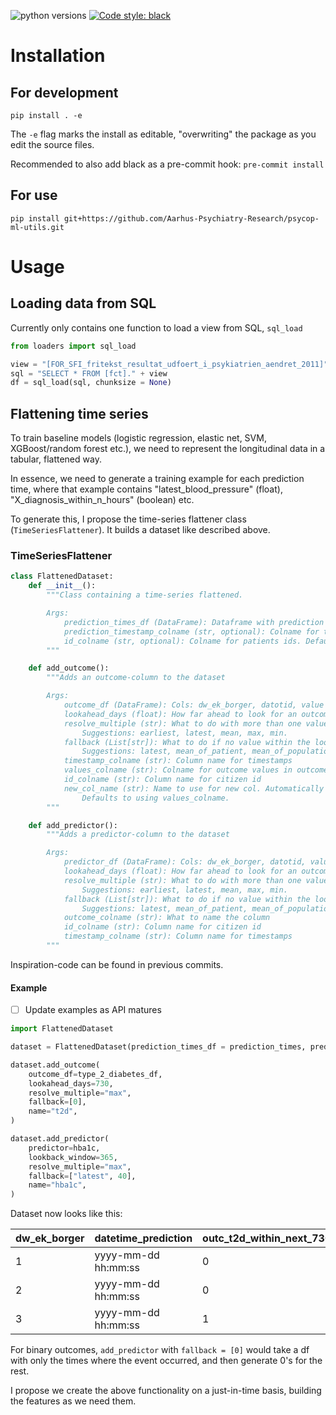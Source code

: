 ![python versions](https://img.shields.io/badge/Python-%3E=3.7-blue)
[![Code style: black](https://img.shields.io/badge/Code%20Style-Black-black)](https://black.readthedocs.io/en/stable/the_black_code_style/current_style.html)

# Installation
## For development
`pip install . -e`

The `-e` flag marks the install as editable, "overwriting" the package as you edit the source files.

Recommended to also add black as a pre-commit hook:
`pre-commit install`

## For use
`pip install git+https://github.com/Aarhus-Psychiatry-Research/psycop-ml-utils.git`

# Usage
## Loading data from SQL

Currently only contains one function to load a view from SQL, `sql_load`

```py 
from loaders import sql_load

view = "[FOR_SFI_fritekst_resultat_udfoert_i_psykiatrien_aendret_2011]"
sql = "SELECT * FROM [fct]." + view
df = sql_load(sql, chunksize = None)
```

## Flattening time series
To train baseline models (logistic regression, elastic net, SVM, XGBoost/random forest etc.), we need to represent the longitudinal data in a tabular, flattened way. 

In essence, we need to generate a training example for each prediction time, where that example contains "latest_blood_pressure" (float), "X_diagnosis_within_n_hours" (boolean) etc.

To generate this, I propose the time-series flattener class (`TimeSeriesFlattener`). It builds a dataset like described above.

### TimeSeriesFlattener
```python
class FlattenedDataset:
    def __init__():
        """Class containing a time-series flattened.

        Args:
            prediction_times_df (DataFrame): Dataframe with prediction times.
            prediction_timestamp_colname (str, optional): Colname for timestamps. Defaults to "timestamp".
            id_colname (str, optional): Colname for patients ids. Defaults to "dw_ek_borger".
        """

    def add_outcome():
        """Adds an outcome-column to the dataset

        Args:
            outcome_df (DataFrame): Cols: dw_ek_borger, datotid, value if relevant.
            lookahead_days (float): How far ahead to look for an outcome in days. If none found, use fallback.
            resolve_multiple (str): What to do with more than one value within the lookahead.
                Suggestions: earliest, latest, mean, max, min.
            fallback (List[str]): What to do if no value within the lookahead.
                Suggestions: latest, mean_of_patient, mean_of_population, hardcode (qualified guess)
            timestamp_colname (str): Column name for timestamps
            values_colname (str): Colname for outcome values in outcome_df
            id_colname (str): Column name for citizen id
            new_col_name (str): Name to use for new col. Automatically generated as '{new_col_name}_within_{lookahead_days}_days'.
                Defaults to using values_colname.
        """

    def add_predictor():
        """Adds a predictor-column to the dataset

        Args:
            predictor_df (DataFrame): Cols: dw_ek_borger, datotid, value if relevant.
            lookahead_days (float): How far ahead to look for an outcome in days. If none found, use fallback.
            resolve_multiple (str): What to do with more than one value within the lookahead.
                Suggestions: earliest, latest, mean, max, min.
            fallback (List[str]): What to do if no value within the lookahead.
                Suggestions: latest, mean_of_patient, mean_of_population, hardcode (qualified guess)
            outcome_colname (str): What to name the column
            id_colname (str): Column name for citizen id
            timestamp_colname (str): Column name for timestamps
        """
```

Inspiration-code can be found in previous commits.

#### Example
- [ ] Update examples as API matures

```python
import FlattenedDataset

dataset = FlattenedDataset(prediction_times_df = prediction_times, prediction_timestamp_colname = "timestamp", id_colname = "dw_ek_borger")

dataset.add_outcome(
    outcome_df=type_2_diabetes_df,
    lookahead_days=730,
    resolve_multiple="max",
    fallback=[0],
    name="t2d",
)

dataset.add_predictor(
    predictor=hba1c,
    lookback_window=365,
    resolve_multiple="max",
    fallback=["latest", 40],
    name="hba1c",
)
```

Dataset now looks like this:

| dw_ek_borger | datetime_prediction | outc_t2d_within_next_730_days | pred_max_hba1c_within_prev_365_days |
|--------------|---------------------|-------------------------------|-------------------------------------|
| 1            | yyyy-mm-dd hh:mm:ss | 0                             | 48                                  |
| 2            | yyyy-mm-dd hh:mm:ss | 0                             | 40                                  |
| 3            | yyyy-mm-dd hh:mm:ss | 1                             | 44                                  |


For binary outcomes, `add_predictor` with `fallback = [0]` would take a df with only the times where the event occurred, and then generate 0's for the rest. 

I propose we create the above functionality on a just-in-time basis, building the features as we need them.